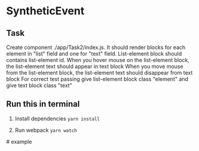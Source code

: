 # SyntheticEvent

## Task 
Create component ./app/Task2/index.js. It should render blocks for each element in "list" field and one for "text" field.
List-element block should contains list-element id.
When you hover mouse on the list-element block, the list-element text should appear in text block
When you move mouse from the list-element block, the list-element text should disappear from text block
For correct test passing give list-element block class "element" and give text block class "text"

## Run this in terminal

1. Install dependencies
`yarn install`

2. Run webpack
`yarn watch`

#   e x a m p l e  
 